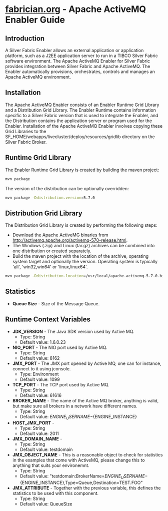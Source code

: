 [fabrician.org](http://fabrician.org/) - Apache ActiveMQ Enabler Guide
==========================================================================

Introduction
--------------------------------------
A Silver Fabric Enabler allows an external application or application platform, such as a J2EE application server to run in a TIBCO Silver Fabric software environment. The Apache ActiveMQ Enabler for Silver Fabric provides integration between Silver Fabric and Apache ActiveMQ. The Enabler automatically provisions, orchestrates, controls and manages an Apache ActiveMQ environment. 

Installation
--------------------------------------
The Apache ActiveMQ Enabler consists of an Enabler Runtime Grid Library and a Distribution 
Grid Library. The Enabler Runtime contains information specific to a Silver Fabric version that is used to integrate the Enabler, and the Distribution contains the application server or program used for the 
Enabler. Installation of the Apache ActiveMQ Enabler involves copying these Grid 
Libraries to the SF_HOME/webapps/livecluster/deploy/resources/gridlib directory on the Silver Fabric Broker. 

Runtime Grid Library
--------------------------------------
The Enabler Runtime Grid Library is created by building the maven project:
```bash
mvn package
```
The version of the distribution can be optionally overridden:
```bash
mvn package -Ddistribution.version=5.7.0
```

Distribution Grid Library
--------------------------------------
The Distribution Grid Library is created by performing the following steps:
* Download the Apache ActiveMG binaries from http://activemq.apache.org/activemq-570-release.html.
* The Windows (.zip) and Linux (tar.gz) archives can be combined into one distribution or created separately.
* Build the maven project with the location of the archive, operating system target and optionally the version.  Operating system is typically 'all', 'win32,win64' or 'linux,linux64'.

```bash
mvn package -Ddistribution.location=/usr/local/apache-activemq-5.7.0-bin.tar.gz -Ddistribution.version=5.7.0 -Ddistribution.os=linux,linux64
```

Statistics
--------------------------------------
* **Queue Size** - Size of the Message Queue.

Runtime Context Variables
--------------------------------------
* **JDK_VERSION** - The Java SDK version used by Active MQ.
    * Type: String
    * Default value: 1.6.0.23
* **NIO_PORT** - The NIO port used by Active MQ.
    * Type: String
    * Default value: 8162
* **JMX_PORT** - The JMX port opened by Active MQ, one can for instance, connect to it using jconsole.
    * Type: Environment
    * Default value: 1099
* **TCP_PORT** - The TCP port used by Active MQ.
    * Type: String
    * Default value: 61616
* **BROKER_NAME** - The name of the Active MQ broker, anything is valid, but make sure all brokers in a network have different names.
    * Type: String
    * Default value: ${ENGINE_USERNAME}-${ENGINE_INSTANCE}
* **HOST_JMX_PORT** - 
    * Type: String
    * Default value: 2011
* **JMX_DOMAIN_NAME** - 
    * Type: String
    * Default value: testdomain
* **JMX_OBJECT_NAME** - This is a reasonable object to check for statistics in the examples that come with ActiveMQ, please change this to anything that suits your environemnt.
    * Type: String
    * Default value: "testdomain:BrokerName=${ENGINE_USERNAME}-${ENGINE_INSTANCE},Type=Queue,Destination=TEST.FOO"
* **JMX_ATTRIBUTE** - Together with the previous variable, this defines the statistics to be used with this component.
    * Type: String
    * Default value: QueueSize
